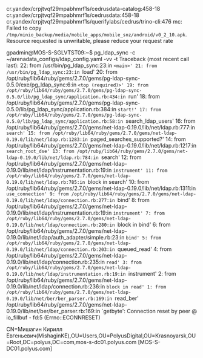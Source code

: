 cr.yandex/crpjtvqf29mpabhmrf1s/cedrusdata-catalog:458-18
cr.yandex/crpjtvqf29mpabhmrf1s/cedrusdata:458-18
cr.yandex/crpjtvqf29mpabhmrf1s/querifylabs/cedrus/trino-cli:476
mc: <ERROR> Failed to copy `/tmp/minio_backup/media/mobile_apps/mobile_snz/android/v0_2_10.apk`. Resource requested is unwritable, please reduce your request rate

gpadmin@MOS-S-SGLVTST09:~$ pg_ldap_sync -c ~/arenadata_configs/ldap_config.yaml -vv -t
Traceback (most recent call last):
        22: from /usr/bin/pg_ldap_sync:23:in `<main>'
        21: from /usr/bin/pg_ldap_sync:23:in `load'
        20: from /opt/ruby/lib64/ruby/gems/2.7.0/gems/pg-ldap-sync-0.5.0/exe/pg_ldap_sync:6:in `<top (required)>'
        19: from /opt/ruby/lib64/ruby/gems/2.7.0/gems/pg-ldap-sync-0.5.0/lib/pg_ldap_sync/application.rb:434:in `run'
        18: from /opt/ruby/lib64/ruby/gems/2.7.0/gems/pg-ldap-sync-0.5.0/lib/pg_ldap_sync/application.rb:384:in `start!'
        17: from /opt/ruby/lib64/ruby/gems/2.7.0/gems/pg-ldap-sync-0.5.0/lib/pg_ldap_sync/application.rb:58:in `search_ldap_users'
        16: from /opt/ruby/lib64/ruby/gems/2.7.0/gems/net-ldap-0.19.0/lib/net/ldap.rb:777:in `search'
        15: from /opt/ruby/lib64/ruby/gems/2.7.0/gems/net-ldap-0.19.0/lib/net/ldap.rb:1283:in `paged_searches_supported?'
        14: from /opt/ruby/lib64/ruby/gems/2.7.0/gems/net-ldap-0.19.0/lib/net/ldap.rb:1217:in `search_root_dse'
        13: from /opt/ruby/lib64/ruby/gems/2.7.0/gems/net-ldap-0.19.0/lib/net/ldap.rb:784:in `search'
        12: from /opt/ruby/lib64/ruby/gems/2.7.0/gems/net-ldap-0.19.0/lib/net/ldap/instrumentation.rb:19:in `instrument'
        11: from /opt/ruby/lib64/ruby/gems/2.7.0/gems/net-ldap-0.19.0/lib/net/ldap.rb:785:in `block in search'
        10: from /opt/ruby/lib64/ruby/gems/2.7.0/gems/net-ldap-0.19.0/lib/net/ldap.rb:1311:in `use_connection'
         9: from /opt/ruby/lib64/ruby/gems/2.7.0/gems/net-ldap-0.19.0/lib/net/ldap/connection.rb:277:in `bind'
         8: from /opt/ruby/lib64/ruby/gems/2.7.0/gems/net-ldap-0.19.0/lib/net/ldap/instrumentation.rb:19:in `instrument'
         7: from /opt/ruby/lib64/ruby/gems/2.7.0/gems/net-ldap-0.19.0/lib/net/ldap/connection.rb:280:in `block in bind'
         6: from /opt/ruby/lib64/ruby/gems/2.7.0/gems/net-ldap-0.19.0/lib/net/ldap/auth_adapter/simple.rb:23:in `bind'
         5: from /opt/ruby/lib64/ruby/gems/2.7.0/gems/net-ldap-0.19.0/lib/net/ldap/connection.rb:203:in `queued_read'
         4: from /opt/ruby/lib64/ruby/gems/2.7.0/gems/net-ldap-0.19.0/lib/net/ldap/connection.rb:235:in `read'
         3: from /opt/ruby/lib64/ruby/gems/2.7.0/gems/net-ldap-0.19.0/lib/net/ldap/instrumentation.rb:19:in `instrument'
         2: from /opt/ruby/lib64/ruby/gems/2.7.0/gems/net-ldap-0.19.0/lib/net/ldap/connection.rb:236:in `block in read'
         1: from /opt/ruby/lib64/ruby/gems/2.7.0/gems/net-ldap-0.19.0/lib/net/ber/ber_parser.rb:169:in `read_ber'
/opt/ruby/lib64/ruby/gems/2.7.0/gems/net-ldap-0.19.0/lib/net/ber/ber_parser.rb:169:in `getbyte': Connection reset by peer @ io_fillbuf - fd:5  (Errno::ECONNRESET)



CN=Мишагин Кирилл Евгеньевич(MishaginKE),OU=Users,OU=PolyusDigital,OU=Krasnoyarsk,OU=Root,DC=polyus,DC=com,mos-s-dc01.polyus.com [MOS-S-DC01.polyus.com]

